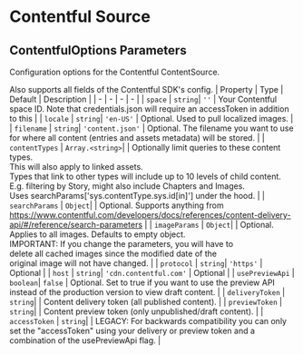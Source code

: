# Contentful Source


## ContentfulOptions Parameters
Configuration options for the Contentful ContentSource.

Also supports all fields of the Contentful SDK&#x27;s config.
| Property | Type | Default | Description |
| - | - | - | - |
| <a name="module_contentful-source.ContentfulOptions+space">`space`</a> |  <code>string</code>| <code>''</code>   | Your Contentful space ID. Note that credentials.json will require an accessToken in addition to this |
| <a name="module_contentful-source.ContentfulOptions+locale">`locale`</a> |  <code>string</code>| <code>'en-US'</code>   | Optional. Used to pull localized images. |
| <a name="module_contentful-source.ContentfulOptions+filename">`filename`</a> |  <code>string</code>| <code>'content.json'</code>   | Optional. The filename you want to use for where all content (entries and assets metadata) will be stored. |
| <a name="module_contentful-source.ContentfulOptions+contentTypes">`contentTypes`</a> |  <code>Array.&lt;string&gt;</code>| <code></code>   | Optionally limit queries to these content types.<br>This will also apply to linked assets.<br>Types that link to other types will include up to 10 levels of child content.<br>E.g. filtering by Story, might also include Chapters and Images.<br>Uses searchParams['sys.contentType.sys.id[in]'] under the hood. |
| <a name="module_contentful-source.ContentfulOptions+searchParams">`searchParams`</a> |  <code>Object</code>| <code></code>   | Optional. Supports anything from https://www.contentful.com/developers/docs/references/content-delivery-api/#/reference/search-parameters |
| <a name="module_contentful-source.ContentfulOptions+imageParams">`imageParams`</a> |  <code>Object</code>| <code></code>   | Optional. Applies to all images. Defaults to empty object.<br>IMPORTANT: If you change the parameters, you will have to<br>delete all cached images since the modified date of the<br>original image will not have changed. |
| <a name="module_contentful-source.ContentfulOptions+protocol">`protocol`</a> |  <code>string</code>| <code>'https'</code>   | Optional |
| <a name="module_contentful-source.ContentfulOptions+host">`host`</a> |  <code>string</code>| <code>'cdn.contentful.com'</code>   | Optional |
| <a name="module_contentful-source.ContentfulOptions+usePreviewApi">`usePreviewApi`</a> |  <code>boolean</code>| <code>false</code>   | Optional. Set to true if you want to use the preview API instead of the production version to view draft content. |
| <a name="module_contentful-source.ContentfulOptions+deliveryToken">`deliveryToken`</a> |  <code>string</code>| <code></code>   | Content delivery token (all published content). |
| <a name="module_contentful-source.ContentfulOptions+previewToken">`previewToken`</a> |  <code>string</code>| <code></code>   | Content preview token (only unpublished/draft content). |
| <a name="module_contentful-source.ContentfulOptions+accessToken">`accessToken`</a> |  <code>string</code>| <code></code>   | LEGACY: For backwards compatibility you can only set the "accessToken" using your delivery or preview token and a combination of the usePreviewApi flag. |
